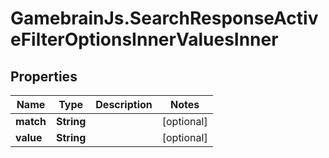# GamebrainJs.SearchResponseActiveFilterOptionsInnerValuesInner

## Properties

Name | Type | Description | Notes
------------ | ------------- | ------------- | -------------
**match** | **String** |  | [optional] 
**value** | **String** |  | [optional] 



